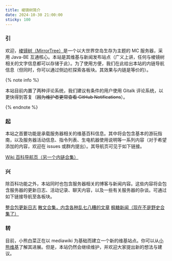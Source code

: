 ```yaml
---
title: 棱镜树简介
date: 2024-10-30 21:00:00
sticky: 100
---
```


### 引

欢迎，[棱镜树（MirrorTree）](/leaflet/index.html)是一个以大世界空岛生存为主题的 MC 服务器，采用 Java-BE 互通核心。本站是其维基与新闻发布站点（广义上讲，任何与棱镜树相关的文字信息都可以存储于此）。为了使用方便，我们在此给出本站的内链导航信息（但同时，你可以通过侧边栏探索各板块。其效果与内链是等价的）。

{% note info %}

本站目前内置了两种评论系统，我们建议有条件的用户使用 Gitalk 评论系统，以更快得到答复（~~因为维护者更常查看 GitHub Notifications~~）。

{% endnote %}

### 起

本站之首要功能是承载服务器相关的维基百科信息。其中将会包含基本的游玩指南，以及服务器活动信息、指令列表、生电机器使用说明等一系列内容（对于希望添加的内容，欢迎在 issues 或群内提出）。其导航页可见于如下链接。

[Wiki 百科导航页（另一个内链合集）](/docs/index.html)

### 兴

除百科功能之外，本站同时也包含服务器相关的博客与新闻内容。这些内容将会包含服务器的更新日志、活动记录、聊天内容，以及一些有关服务器的杂谈。可通过如下链接导航至各板块。

[整合包更新日志](/modpack-changelog/index.html)
[散文合集，内含各种乱七八糟的文章](/archives/index.html)
[枫糖新闻（现在不是野史合集了）](/news/index.html)

### 转

目前，小熊白菜正在以 mediawiki 为基础而建立一个新的维基站点。你可以从[小熊维基](https://wiki-mirror.bearcabbage.top/index.php?title=%E5%B0%8F%E7%86%8A%E7%99%BD%E8%8F%9C%E7%9A%84%E7%8B%AC%E8%A3%81%E5%A4%A7%E5%AF%84)了解其进展。但是，本站仍然会继续维护，并欢迎大家提出新的想法与建议。
